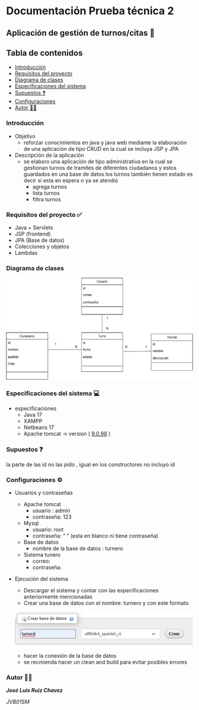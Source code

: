 # Documentación Prueba técnica 2

## Aplicación de gestión de turnos/citas 📑

## Tabla de contenidos
- [Introducción](#Introducción)
- [Requisitos del proyecto ](#Requisitos )
- [Diagrama de clases](#Diagramadeclases )
- [ Especificaciones del sistema](#Diagramadeclases )
- [Supuestos ❓](#Supuestos  )
- [Configuraciones ](#Configuraciones  )
- [Autor 👨‍💻](#Autor )

### Introducción

- Objetivo
    - reforzar conocimientos en java y java web mediante la elaboración de una aplicación de tipo CRUD en la cual se incluya JSP y JPA
- Descripción de la aplicación
    - se elaboro una aplicación de tipo administrativa en la cual se gestionan turnos de tramites de diferentes ciudadanos y estos guardados en una base de datos los turnos también tienen estado es decir si esta en espera o ya se atendió
        - agrega turnos
        - lista turnos
        - filtra turnos
        

### Requisitos del proyecto  ✅

- Java + Servlets
- JSP (frontend)
- JPA (Base de datos)
- Colecciones y objetos
- Lambdas

### Diagrama de clases

![Turnero.drawio.png](Turnero.drawio.png)

### Especificaciones del sistema  💻

- especificaciones
    - Java 17
    - XAMPP
    - Netbeans 17
    - Apache tomcat   →  version ( [9.0.98](https://tomcat.apache.org/download-90.cgi#9.0.98) )

### Supuestos ❓

la parte de las id no las pido , igual en los constructores no incluyo id 

### Configuraciones  **⚙️**

- Usuarios y contraseñas
    - Apache tomcat
        - usuario : admin
        - contraseña: 123
    - Mysql
        - usuario: root
        - contraseña: “ ” (esta en blanco ni tiene contraseña)
    - Base de datos
        - nombre de la base de datos :  turnero
    - Sistema tunero
        - correo:
        - contraseña:
- Ejecución del sistema
    - Descargar el sistema y contar con las especificaciones anteriormente mencionadas
    - Crear una base de datos con el nombre: turnero y con este formato
    
    ![imagennnn.png](imagennnn.png)
    
    - hacer la conexión de la base de datos
    - se recmienda hacer un clean and build para evitar posibles errores

### Autor 👨‍💻

***José Luis Ruiz Chavez***   

*JVB01SM*
